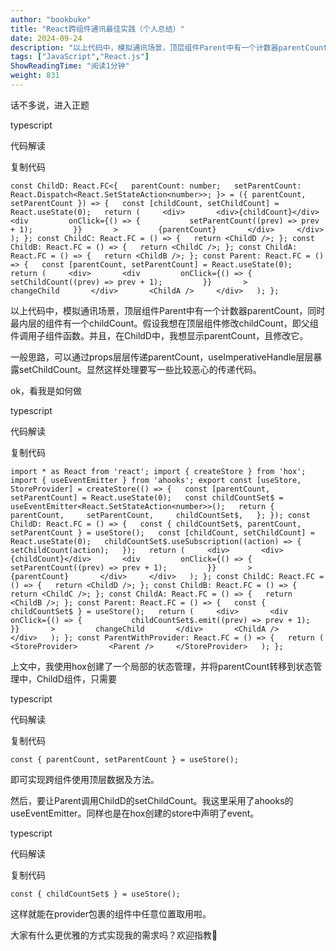 ```yaml
---
author: "bookbuke"
title: "React跨组件通讯最佳实践（个人总结）"
date: 2024-09-24
description: "以上代码中，模拟通讯场景，顶层组件Parent中有一个计数器parentCount，同时最内层的组件有一个childCount。假设我想在顶层组件修改childCount，即父组件调用子组件函数。并且"
tags: ["JavaScript","React.js"]
ShowReadingTime: "阅读1分钟"
weight: 831
---
```

话不多说，进入正题

typescript

 代码解读

复制代码

`const ChildD: React.FC<{   parentCount: number;   setParentCount: React.Dispatch<React.SetStateAction<number>>; }> = ({ parentCount, setParentCount }) => {   const [childCount, setChildCount] = React.useState(0);   return (     <div>       <div>{childCount}</div>       <div         onClick={() => {           setParentCount((prev) => prev + 1);         }}       >         {parentCount}       </div>     </div>   ); }; const ChildC: React.FC = () => {   return <ChildD />; }; const ChildB: React.FC = () => {   return <ChildC />; }; const ChildA: React.FC = () => {   return <ChildB />; }; const Parent: React.FC = () => {   const [parentCount, setParentCount] = React.useState(0);   return (     <div>       <div         onClick={() => {           setChildCount((prev) => prev + 1);         }}       >        changeChild       </div>       <ChildA />     </div>   ); };`

以上代码中，模拟通讯场景，顶层组件Parent中有一个计数器parentCount，同时最内层的组件有一个childCount。假设我想在顶层组件修改childCount，即父组件调用子组件函数。并且，在ChildD中，我想显示parentCount，且修改它。

一般思路，可以通过props层层传递parentCount，useImperativeHandle层层暴露setChildCount。显然这样处理要写一些比较恶心的传递代码。

ok，看我是如何做

typescript

 代码解读

复制代码

`import * as React from 'react'; import { createStore } from 'hox'; import { useEventEmitter } from 'ahooks'; export const [useStore, StoreProvider] = createStore(() => {   const [parentCount, setParentCount] = React.useState(0);   const childCountSet$ = useEventEmitter<React.SetStateAction<number>>();   return {     parentCount,     setParentCount,     childCountSet$,   }; }); const ChildD: React.FC = () => {   const { childCountSet$, parentCount, setParentCount } = useStore();   const [childCount, setChildCount] = React.useState(0);   childCountSet$.useSubscription((action) => {     setChildCount(action);   });   return (     <div>       <div>{childCount}</div>       <div         onClick={() => {           setParentCount((prev) => prev + 1);         }}       >         {parentCount}       </div>     </div>   ); }; const ChildC: React.FC = () => {   return <ChildD />; }; const ChildB: React.FC = () => {   return <ChildC />; }; const ChildA: React.FC = () => {   return <ChildB />; }; const Parent: React.FC = () => {   const { childCountSet$ } = useStore();   return (     <div>       <div         onClick={() => {           childCountSet$.emit((prev) => prev + 1);         }}       >         changeChild       </div>       <ChildA />     </div>   ); }; const ParentWithProvider: React.FC = () => {   return (     <StoreProvider>       <Parent />     </StoreProvider>   ); };`

上文中，我使用hox创建了一个局部的状态管理，并将parentCount转移到状态管理中，ChildD组件，只需要

typescript

 代码解读

复制代码

  `const { parentCount, setParentCount } = useStore();`

即可实现跨组件使用顶层数据及方法。

然后，要让Parent调用ChildD的setChildCount。我这里采用了ahooks的useEventEmitter。同样也是在hox创建的store中声明了event。

typescript

 代码解读

复制代码

  `const { childCountSet$ } = useStore();`

这样就能在provider包裹的组件中任意位置取用啦。

大家有什么更优雅的方式实现我的需求吗？欢迎指教👏